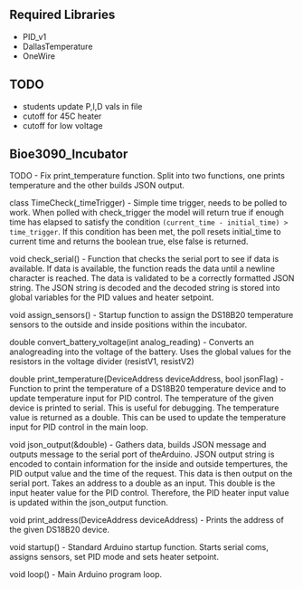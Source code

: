 Required Libraries
-------------------
* PID_v1
* DallasTemperature
* OneWire

TODO
-----
* students update P,I,D vals in file
* cutoff for 45C heater
* cutoff for low voltage 

Bioe3090_Incubator
------------------


TODO -  Fix print_temperature function. Split into two functions, one prints temperature and the other builds JSON output.

class TimeCheck(\_timeTrigger) - Simple time trigger, needs to be polled to work. When polled with check\_trigger the model will return true if enough time has elapsed to satisfy the condition `(current_time - initial_time) > time_trigger`. If this condition has been met, the poll resets initial_time to current time and returns the boolean true, else false is returned.

void check_serial() - Function that checks the serial port to see if data is available. If data is available, the function reads the data until a newline character is reached. The data is validated to be a correctly formatted JSON string. The JSON string is decoded and the decoded string is stored into global variables for the PID values and heater setpoint.

void assign_sensors() - Startup function to assign the DS18B20 temperature sensors to the outside and inside positions within the incubator.

double convert_battery\_voltage(int analog\_reading) - Converts an analogreading into the voltage of the battery. Uses the global values for the resistors in the voltage divider (resistV1, resistV2)

double print_temperature(DeviceAddress deviceAddress, bool jsonFlag) - Function to print the temperature of a DS18B20 temperature device and to update temperature input for PID control. The temperature of the given device is printed to serial. This is useful for debugging. The temperature value is returned as a double. This can be used to update the temperature input for PID control in the main loop.

void json\_output(&double) - Gathers data, builds JSON message and outputs message to the serial port of theArduino. JSON output string is encoded to contain information for the inside and outside tempertures, the PID output value and the time of the request. This data is then output on the serial port. Takes an address to a double as an input. This double is the input heater value for the PID control. Therefore, the PID heater input value is updated within the json\_output function.

void print_address(DeviceAddress deviceAddress) - Prints the address of the given DS18B20 device.

void startup() - Standard Arduino startup function. Starts serial coms, assigns sensors, set PID mode and sets heater setpoint.

void loop() - Main Arduino program loop. 
